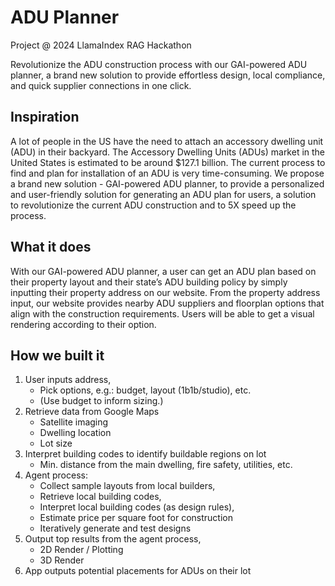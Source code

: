 # ADU Planner
Project @ 2024 LlamaIndex RAG Hackathon

Revolutionize the ADU construction process with our GAI-powered ADU planner, a brand new solution to provide effortless design, local compliance, and quick supplier connections in one click.

## Inspiration
A lot of people in the US have the need to attach an accessory dwelling unit (ADU) in their backyard.  The Accessory Dwelling Units (ADUs) market in the United States is estimated to be around $127.1 billion. The current process to find and plan for installation of an ADU is very time-consuming. We propose a brand new solution - GAI-powered ADU planner, to provide a personalized and user-friendly solution for generating an ADU plan for users, a solution to revolutionize the current ADU construction and to 5X speed up the process.

## What it does
With our GAI-powered ADU planner, a user can get an ADU plan based on their property layout and their state’s ADU building policy by simply inputting their property address on our website. From the property address input, our website provides nearby ADU suppliers and floorplan options that align with the construction requirements. Users will be able to get a visual rendering according to their option.

## How we built it
1. User inputs address,
    - Pick options, e.g.: budget, layout (1b1b/studio), etc.
    - (Use budget to inform sizing.)
2. Retrieve data from Google Maps
    - Satellite imaging
    - Dwelling location
    - Lot size
3. Interpret building codes to identify buildable regions on lot
    - Min. distance from the main dwelling, fire safety, utilities, etc.
4. Agent process:
    - Collect sample layouts from local builders,
    - Retrieve local building codes,
    - Interpret local building codes (as design rules),
    - Estimate price per square foot for construction
    - Iteratively generate and test designs
5. Output top results from the agent process,
    - 2D Render / Plotting
    - 3D Render
7. App outputs potential placements for ADUs on their lot
